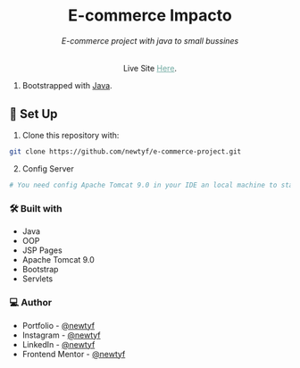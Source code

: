 <h1 align="center">E-commerce Impacto</h1>
<h6 align="center">E-commerce project with java to small bussines</h6>

[//]: <> (<div align="center"><img src="https://github.com/newtyf/newtyf-portfolio-v2/assets/87625663/08971134-a7f2-466f-8ade-8ed375d46ef4" alt="game-image" width="500" /></div>)

<p align="center">Live Site <a style="color: #70aaa2" href="#">Here</a>.</p>


1. Bootstrapped with [Java](https://www.java.com/es/).

## 👾 Set Up

1. Clone this repository with:

  ```sh
  git clone https://github.com/newtyf/e-commerce-project.git
  ```

2. Config Server

  ```sh
  # You need config Apache Tomcat 9.0 in your IDE an local machine to start the web app
  ```

### 🛠 Built with

- Java
- OOP
- JSP Pages
- Apache Tomcat 9.0
- Bootstrap
- Servlets

### 💻 Author

- Portfolio - [@newtyf](https://newtyf.com)
- Instagram - [@newtyf](https://www.instagram.com/newt_yf/)
- LinkedIn - [@newtyf](https://www.linkedin.com/in/axel-mu%C3%B1oz/)
- Frontend Mentor - [@newtyf](https://www.frontendmentor.io/profile/TREz-bits)
